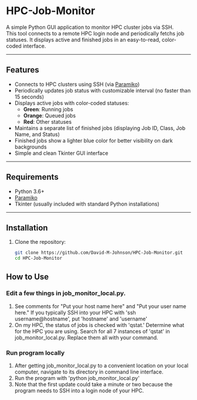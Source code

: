 # HPC-Job-Monitor

A simple Python GUI application to monitor HPC cluster jobs via SSH.  
This tool connects to a remote HPC login node and periodically fetchs job statuses. It displays active and finished jobs in an easy-to-read, color-coded interface.

---

## Features

- Connects to HPC clusters using SSH (via [Paramiko](https://github.com/paramiko/paramiko))
- Periodically updates job status with customizable interval (no faster than 15 seconds)
- Displays active jobs with color-coded statuses:
  - **Green**: Running jobs
  - **Orange**: Queued jobs
  - **Red**: Other statuses
- Maintains a separate list of finished jobs (displaying Job ID, Class, Job Name, and Status)
- Finished jobs show a lighter blue color for better visibility on dark backgrounds
- Simple and clean Tkinter GUI interface

---

## Requirements

- Python 3.6+
- [Paramiko](https://pypi.org/project/paramiko/)
- Tkinter (usually included with standard Python installations)

---

## Installation

1. Clone the repository:
   ```bash
   git clone https://github.com/David-M-Johnson/HPC-Job-Monitor.git
   cd HPC-Job-Monitor

## How to Use

### Edit a few things in job_monitor_local.py.
1. See comments for "Put your host name here" and "Put your user name here." If you typically SSH into your HPC with 'ssh username@hostname', put 'hostname' and 'username'
2. On my HPC, the status of jobs is checked with 'qstat.' Determine what for the HPC you are using. Search for all 7 instances of 'qstat' in job_monitor_local.py. Replace them all with your command.

### Run program locally
1. After getting job_monitor_local.py to a convenient location on your local computer, navigate to its directory in command line interface.
2. Run the program with 'python job_monitor_local.py'
3. Note that the first update could take a minute or two because the program needs to SSH into a login node of your HPC.

